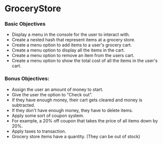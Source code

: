# GroceryStore

### Basic Objectives
  - Display a menu in the console for the user to interact with. 
  - Create a nested hash that represent items at a grocery store. 
  - Create a menu option to add items to a user's grocery cart. 
  - Create a menu option to display all the items in the cart. 
  - Create a menu option to remove an item from the users cart. 
  - Create a menu option to show the total cost of all the items in the user's cart.  


### Bonus Objectives:
  - Assign the user an amount of money to start. 
  - Give the user the option to "Check out". 
  - If they have enough money, their cart gets cleared and money is subtracted. 
  - If they don't have enough money, they have to delete items. 
  - Apply some sort of coupon system. 
  - For example, a 20% off coupon that takes the price of all items down by 20%. 
  - Apply taxes to transaction.  
  - Grocery store items have a quantity. (They can be out of stock) 